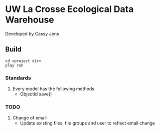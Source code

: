 # UW La Crosse Ecological Data Warehouse
Developed by Cassy Jens

## Build

    cd <project dir>
    play run



### Standards
1. Every model has the following methods
	- ObjectId save()


### TODO
1. Change of email
	- Update existing files, file groups and user to reflect email change